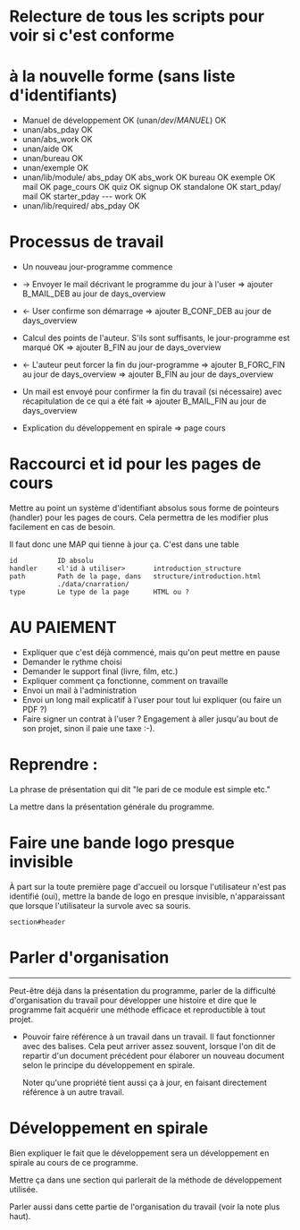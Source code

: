 # Relecture de tous les scripts pour voir si c'est conforme
# à la nouvelle forme (sans liste d'identifiants)

* Manuel de développement OK (unan/_dev_/_MANUEL_)      OK
* unan/abs_pday       OK
* unan/abs_work       OK
* unan/aide           OK
* unan/bureau         OK
* unan/exemple        OK
* unan/lib/module/  abs_pday  OK
                    abs_work  OK
                    bureau    OK
                    exemple   OK
                    mail      OK
                    page_cours  OK
                    quiz        OK
                    signup      OK
                    standalone  OK
                    start_pday/ mail          OK
                                starter_pday  ---
                    work        OK
* unan/lib/required/  abs_pday    OK

# Processus de travail

* Un nouveau jour-programme commence
* -> Envoyer le mail décrivant le programme du jour à l'user
      => ajouter B_MAIL_DEB au jour de days_overview
* <- User confirme son démarrage
      => ajouter B_CONF_DEB au jour de days_overview

* Calcul des points de l'auteur.
  S'ils sont suffisants, le jour-programme est marqué OK
    => ajouter B_FIN au jour de days_overview
* <- L'auteur peut forcer la fin du jour-programme
    => ajouter B_FORC_FIN au jour de days_overview
    => ajouter B_FIN au jour de days_overview
* Un mail est envoyé pour confirmer la fin du travail (si nécessaire) avec récapitulation de ce qui a été fait
    => ajouter B_MAIL_FIN au jour de days_overview

* Explication du développement en spirale => page cours

# Raccourci et id pour les pages de cours

Mettre au point un système d'identifiant absolus sous forme de pointeurs (handler) pour les pages de cours. Cela permettra de les modifier plus facilement en cas de besoin.

Il faut donc une MAP qui tienne à jour ça. C'est dans une table

    id          ID absolu
    handler     <l'id à utiliser>       introduction_structure
    path        Path de la page, dans   structure/introduction.html
                ./data/cnarration/
    type        Le type de la page      HTML ou ?


# AU PAIEMENT

* Expliquer que c'est déjà commencé, mais qu'on peut mettre en pause
* Demander le rythme choisi
* Demander le support final (livre, film, etc.)
* Expliquer comment ça fonctionne, comment on travaille
* Envoi un mail à l'administration
* Envoi un long mail explicatif à l'user pour tout lui expliquer (ou faire un PDF ?)
* Faire signer un contrat à l'user ? Engagement à aller jusqu'au bout de son projet, sinon il paie une taxe :-).



# Reprendre :

La phrase de présentation qui dit "le pari de ce module est simple etc."

La mettre dans la présentation générale du programme.

# Faire une bande logo presque invisible

À part sur la toute première page d'accueil ou lorsque l'utilisateur n'est pas identifié (oui), mettre la bande de logo en presque invisible, n'apparaissant que lorsque l'utilisateur la survole avec sa souris.

    section#header

# Parler d'organisation
------------------------

Peut-être déjà dans la présentation du programme, parler de la difficulté d'organisation du travail pour développer une histoire et dire que le programme fait acquérir une méthode efficace et reproductible à tout projet.


* Pouvoir faire référence à un travail dans un travail.
  Il faut fonctionner avec des balises.
  Cela peut arriver assez souvent, lorsque l'on dit de repartir d'un document précédent pour élaborer un nouveau document selon le principe du développement en spirale.

  Noter qu'une propriété tient aussi ça à jour, en faisant directement référence à un autre travail.

# Développement en spirale

Bien expliquer le fait que le développement sera un développement en spirale au cours de ce programme.

Mettre ça dans une section qui parlerait de la méthode de développement utilisée.

Parler aussi dans cette partie de l'organisation du travail (voir la note plus haut).
